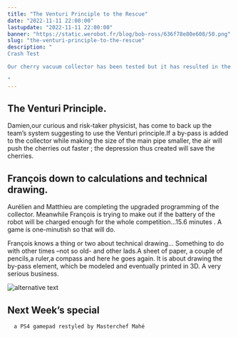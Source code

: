```yaml
---
title: "The Venturi Principle to the Rescue"
date: "2022-11-11 22:00:00"
lastupdate: "2022-11-11 22:00:00"
banner: "https://static.werobot.fr/blog/bob-ross/636f78e80e608/50.png"
slug: "the-venturi-principle-to-the-rescue"
description: " 
Crash Test 

Our cherry vacuum collector has been tested but it has resulted in the crushing of all the cherries : Jam is not supposed to be on the menu! The vacuum collector must be improved.

"
---
```

## The Venturi Principle.

Damien,our curious and risk-taker physicist, has come to back up the team’s system suggesting to use the Venturi principle.If a by-pass is added to the collector while making the size of the main pipe smaller, the air will push the cherries out faster ; the depression thus created will save the cherries.

## François down to calculations and technical drawing.

Aurélien and Matthieu are completing the upgraded programming of the collector. Meanwhile François is trying to make out if the battery of the robot will be charged enough for the whole competition...15.6 minutes . A game is one-minutish so that will do.

François knows a thing or two about technical drawing… Something to do with other times –not so old- and other lads.A sheet of paper, a couple of pencils,a ruler,a compass and here he goes again. It is about drawing the by-pass element, which be modeled and eventually printed in 3D.
A very serious business.

![alternative text](https://static.werobot.fr/blog/bob-ross/636fc6d3a1b23/50.jpg)

## Next Week’s special
      a PS4 gamepad restyled by Masterchef Mahé
    
